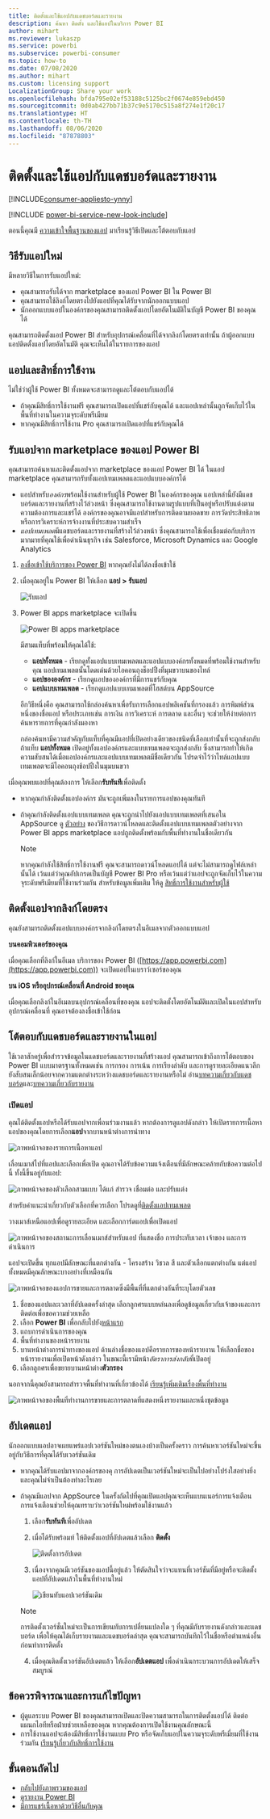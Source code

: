 ```yaml
---
title: ติดตั้งและใช้แอปกับแดชบอร์ดและรายงาน
description: ค้นหา ติดตั้ง และใช้แอปในบริการ Power BI
author: mihart
ms.reviewer: lukaszp
ms.service: powerbi
ms.subservice: powerbi-consumer
ms.topic: how-to
ms.date: 07/08/2020
ms.author: mihart
ms.custom: licensing support
LocalizationGroup: Share your work
ms.openlocfilehash: bfda795e02ef53188c5125bc2f0674e859ebd450
ms.sourcegitcommit: 0d0ab427bb71b37c9e5170c515a8f274e1f20c17
ms.translationtype: HT
ms.contentlocale: th-TH
ms.lasthandoff: 08/06/2020
ms.locfileid: "87878803"
---
```

# <a name="install-and-use-apps-with-dashboards-and-reports-in-power-bi"></a>ติดตั้งและใช้แอปกับแดชบอร์ดและรายงาน

[!INCLUDE[consumer-appliesto-ynny](../includes/consumer-appliesto-ynny.md)]

[!INCLUDE [power-bi-service-new-look-include](../includes/power-bi-service-new-look-include.md)]

ตอนนี้คุณมี [ความเข้าใจพื้นฐานของแอป](end-user-apps.md) มาเรียนรู้วิธีเปิดและโต้ตอบกับแอป 

## <a name="ways-to-get-a-new-app"></a>วิธีรับแอปใหม่
มีหลายวิธีในการรับแอปใหม่:
* คุณสามารถรับได้จาก marketplace ของแอป Power BI ใน Power BI
* คุณสามารถใช้ลิงก์โดยตรงไปยังแอปที่คุณได้รับจากนักออกแบบแอป 
* นักออกแบบแอปในองค์กรของคุณสามารถติดตั้งแอปโดยอัตโนมัติในบัญชี Power BI ของคุณได้

คุณสามารถติดตั้งแอป Power BI สำหรับอุปกรณ์เคลื่อนที่ได้จากลิงก์โดยตรงเท่านั้น ถ้าผู้ออกแบบแอปติดตั้งแอปโดยอัตโนมัติ คุณจะเห็นได้ในรายการของแอป

## <a name="apps-and-licenses"></a>แอปและสิทธิ์การใช้งาน
ไม่ใช่ว่าผู้ใช้ Power BI ทั้งหมดจะสามารถดูและโต้ตอบกับแอปได้ 
- ถ้าคุณมีสิทธิ์การใช้งานฟรี คุณสามารถเปิดแอปที่แชร์กับคุณได้ และแอปเหล่านั้นถูกจัดเก็บไว้ในพื้นที่ทำงานในความจุระดับพรีเมียม
- หากคุณมีสิทธิ์การใช้งาน Pro คุณสามารถเปิดแอปที่แชร์กับคุณได้

## <a name="get-the-app-from-the-power-bi-apps-marketplace"></a>รับแอปจาก marketplace ของแอป Power BI

คุณสามารถค้นหาและติดตั้งแอปจาก marketplace ของแอป Power BI ได้ ในแอป marketplace คุณสามารถรับทั้งแอปเทมเพลตและแอปแบบองค์กรได้

- แอปสำหรับ*องค์กร*พร้อมใช้งานสำหรับผู้ใช้ Power BI ในองค์กรของคุณ แอปเหล่านี้ยังมีแดชบอร์ดและรายงานที่สร้างไว้ล่วงหน้า ซึ่งคุณสามารถใช้งานตามรูปแบบที่เป็นอยู่หรือปรับแต่งตามความต้องการและแชร์ได้ องค์กรของคุณอาจมีแอปสำหรับการติดตามยอดขาย การวัดประสิทธิภาพ หรือการวิเคราะห์การจ้างงานที่ประสบความสำเร็จ
- *แอปเทมเพลต*มีแดชบอร์ดและรายงานที่สร้างไว้ล่วงหน้า ซึ่งคุณสามารถใช้เพื่อเชื่อมต่อกับบริการมากมายที่คุณใช้เพื่อดำเนินธุรกิจ เช่น Salesforce, Microsoft Dynamics และ Google Analytics

1. [ลงชื่อเข้าใช้บริการของ Power BI](./end-user-sign-in.md) หากคุณยังไม่ได้ลงชื่อเข้าใช้ 

1. เมื่อคุณอยู่ใน Power BI ให้เลือก **แอป > รับแอป** 

    ![รับแอป  ](./media/end-user-app-view/power-bi-get-apps.png)

1. Power BI apps marketplace จะเปิดขึ้น

   ![Power BI apps marketplace](./media/end-user-app-view/power-bi-app-marketplace.png)

   มีสามแท็บที่พร้อมให้คุณได้ใช้:
   * **แอปทั้งหมด** - เรียกดูทั้งแอปแบบเทมเพลตและแอปแบบองค์กรทั้งหมดที่พร้อมใช้งานสำหรับคุณ แอปเทมเพลตนั้นโดดเด่นด้วยไอคอนถุงช็อปปิ้งที่มุมขวาบนของไทล์
   * **แอปขององค์กร** - เรียกดูแอปขององค์กรที่มีการแชร์กับคุณ 
   * **แอปแบบเทมเพลต** - เรียกดูแอปแบบเทมเพลตที่โฮสต์บน AppSource

   อีกวิธีหนึ่งคือ คุณสามารถใช้กล่องค้นหาเพื่อรับการเลือกแอปพลิเคชันที่กรองแล้ว การพิมพ์ส่วนหนึ่งของชื่อแอป หรือประเภทเช่น การเงิน การวิเคราะห์ การตลาด และอื่นๆ จะช่วยให้ง่ายต่อการค้นหารายการที่คุณกำลังมองหา 

   กล่องค้นหามีความสำคัญกับแท็บที่คุณมีแอปที่เปิดอย่างเดียวของชนิดที่เลือกเท่านั้นที่จะถูกส่งกลับ ถ้าแท็บ **แอปทั้งหมด** เปิดอยู่ทั้งแอปองค์กรและแบบเทมเพลตจะถูกส่งกลับ ซึ่งสามารถทำให้เกิดความสับสนได้เมื่อแอปองค์กรและแอปแบบเทมเพลตมีชื่อเดียวกัน โปรดจำไว้ว่าไทล์แอปแบบเทมเพลตจะมีไอคอนถุงช้อปปิ้งในมุมบนขวา

เมื่อคุณพบแอปที่คุณต้องการ ให้เลือก**รับทันที**เพื่อติดตั้ง
* หากคุณกำลังติดตั้งแอปองค์กร มันจะถูกเพิ่มลงในรายการแอปของคุณทันที
* ถ้าคุณกำลังติดตั้งแอปแบบเทมเพลต คุณจะถูกนำไปยังแอปแบบเทมเพลตที่เสนอใน AppSource ดู [ตัวอย่าง](end-user-app-marketing.md) ของวิธีการดาวน์โหลดและติดตั้งแอปแบบเทมเพลตตัวอย่างจาก Power BI apps marketplace แอปถูกติดตั้งพร้อมกับพื้นที่ทำงานในชื่อเดียวกัน

   > [!NOTE]
   > หากคุณกำลังใช้สิทธิ์การใช้งานฟรี คุณจะสามารถดาวน์โหลดแอปได้ แต่จะไม่สามารถดูไฟล์เหล่านั้นได้ เว้นแต่ว่าคุณอัปเกรดเป็นบัญชี Power BI Pro หรือเว้นแต่ว่าแอปจะถูกจัดเก็บไว้ในความจุระดับพรีเมียมที่ใช้งานร่วมกัน สำหรับข้อมูลเพิ่มเติม ให้ดู [สิทธิ์การใช้งานสำหรับผู้ใช้](end-user-license.md)

## <a name="install-an-app-from-a-direct-link"></a>ติดตั้งแอปจากลิงก์โดยตรง
คุณยังสามารถติดตั้งแอปแบบองค์กรจากลิงก์โดยตรงในอีเมลจากตัวออกแบบแอป  

**บนคอมพิวเตอร์ของคุณ** 

เมื่อคุณเลือกที่ลิงก์ในอีเมล บริการของ Power BI ([https://app.powerbi.com](https://app.powerbi.com)) จะเปิดแอปในเบราว์เซอร์ของคุณ 

**บน iOS หรืออุปกรณ์เคลื่อนที่ Android ของคุณ** 

เมื่อคุณเลือกลิงก์ในอีเมลบนอุปกรณ์เคลื่อนที่ของคุณ แอปจะติดตั้งโดยอัตโนมัติและเปิดในแอปสำหรับอุปกรณ์เคลื่อนที่ คุณอาจต้องลงชื่อเข้าใช้ก่อน 

## <a name="interact-with-the-dashboards-and-reports-in-the-app"></a>โต้ตอบกับแดชบอร์ดและรายงานในแอป
ใช้เวลาสักครู่เพื่อสำรวจข้อมูลในแดชบอร์ดและรายงานที่สร้างแอป คุณสามารถเข้าถึงการโต้ตอบของ Power BI แบบมาตรฐานทั้งหมดเช่น การกรอง การเน้น การเรียงลำดับ และการดูรายละเอียดแนวลึก  ยังสับสนเล็กน้อยจากความแตกต่างระหว่างแดชบอร์ดและรายงานหรือไม่  อ่าน[บทความเกี่ยวกับแดชบอร์ด](end-user-dashboards.md)และ[บทความเกี่ยวกับรายงาน](end-user-reports.md)  

### <a name="open-an-app"></a>เปิดแอป

คุณได้ติดตั้งแอปหรือได้รับแอปจากเพื่อนร่วมงานแล้ว หากต้องการดูแอปดังกล่าว ให้เปิดรายการเนื้อหาแอปของคุณโดยการเลือก**แอป**จากบานหน้าต่างการนำทาง

![ภาพหน้าจอของรายการเนื้อหาแอป](./media/end-user-app-view/power-bi-apps-list.png)

เลื่อนเมาส์ไปที่แอปและเลือกเพื่อเปิด คุณอาจได้รับข้อความแจ้งเตือนที่มีลักษณะคล้ายกับข้อความต่อไปนี้ ทั้งนี้ขึ้นอยู่กับแอป:

![ภาพหน้าจอของตัวเลือกสามแบบ ได้แก่ สำรวจ เชื่อมต่อ และปรับแต่ง](./media/end-user-app-view/power-bi-customize.png)

สำหรับคำแนะนำเกี่ยวกับตัวเลือกที่ควรเลือก โปรดดูที่[ติดตั้งแอปเทมเพลต](../connect-data/service-template-apps-install-distribute.md)

วางเมาส์เหนือแอปเพื่อดูรายละเอียด และเลือกการ์ดแอปเพื่อเปิดแอป

![ภาพหน้าจอของสถานะการเลื่อนเมาส์สำหรับแอป ที่แสดงชื่อ การประทับเวลา เจ้าของ และการดำเนินการ ](./media/end-user-app-view/power-bi-apps-hover.png)

แอปจะเปิดขึ้น ทุกแอปมีลักษณะที่แตกต่างกัน - โครงสร้าง วิชวล สี และตัวเลือกแตกต่างกัน แต่แอปทั้งหมดมีคุณลักษณะบางอย่างที่เหมือนกัน

![ภาพหน้าจอของแอปการขายและการตลาดซึ่งมีพื้นที่ที่แตกต่างกันที่ระบุโดยตัวเลข ](./media/end-user-app-view/power-bi-app-numbered.png)

1. ชื่อของแอปและเวลาที่อัปเดตครั้งล่าสุด เลือกลูกศรแบบหล่นลงเพื่อดูข้อมูลเกี่ยวกับเจ้าของและการติดต่อเพื่อขอความช่วยเหลือ
1. เลือก **Power BI** เพื่อกลับไปยัง[หน้าแรก](end-user-home.md)
1. แถบการดำเนินการของคุณ 
1. พื้นที่ทำงานของหน้ารายงาน
1. บานหน้าต่างการนำทางของแอป  ด้านล่างชื่อของแอปคือรายการของหน้ารายงาน ให้เลือกชื่อของหน้ารายงานเพื่อเปิดหน้าดังกล่าว ในขณะนี้เรามีหน้า*อัตราการส่งกลับ*ที่เปิดอยู่ 
1. เลือกลูกศรเพื่อขยายบานหน้าต่าง**ตัวกรอง**

นอกจากนี้คุณยังสามารถสำรวจพื้นที่ทำงานที่เกี่ยวข้องได้ [เรียนรู้เพิ่มเติมเรื่องพื้นที่ทำงาน](end-user-workspaces.md)

![ภาพหน้าจอของพื้นที่ทำงานการขายและการตลาดที่แสดงหนึ่งรายงานและหนึ่งชุดข้อมูล ](./media/end-user-app-view/power-bi-new-workspace.png)

## <a name="update-an-app"></a>อัปเดตแอป 

นักออกแบบแอปอาจเผยแพร่แอปเวอร์ชันใหม่ของตนเองบ้างเป็นครั้งคราว การค้นหาเวอร์ชันใหม่จะขึ้นอยู่กับวิธีการที่คุณได้รับเวอร์ชันเดิม 

* หากคุณได้รับแอปมาจากองค์กรของคุ การอัปเดตเป็นเวอร์ชันใหม่จะเป็นไปอย่างโปร่งใสอย่างยิ่ง และคุณไม่จำเป็นต้องทำอะไรเลย 

* ถ้าคุณมีแอปจาก AppSource ในครั้งถัดไปที่คุณเปิดแอปคุณจะเห็นแบนเนอร์การแจ้งเตือน การแจ้งเตือนช่วยให้คุณทราบว่าเวอร์ชันใหม่พร้อมใช้งานแล้ว 

    1. เลือก**รับทันที**เพื่ออัปเดต  

        <!--![App update notification](./media/end-user-app-view/power-bi-new-app-version-notification.png) -->

    2. เมื่อได้รับพร้อมท์ ให้ติดตั้งแอปที่อัปเดตแล้วเลือก **ติดตั้ง** 

        ![ติดตั้งการอัปเดต](./media/end-user-app-view/power-bi-install.png) 

    3. เนื่องจากคุณมีเวอร์ชันของแอปนี้อยู่แล้ว ให้ตัดสินใจว่าจะแทนที่เวอร์ชันที่มีอยู่หรือจะติดตั้งแอปที่อัปเดตแล้วในพื้นที่ทำงานใหม่   

        ![เขียนทับแอปเวอร์ชันเดิม](./media/end-user-app-view/power-bi-already-installed.png) 

    > [!NOTE] 
    > การติดตั้งเวอร์ชั่นใหม่จะเป็นการเขียนทับการเปลี่ยนแปลงใด ๆ ที่คุณมีกับรายงานดังกล่าวและแดชบอร์ด เพื่อให้คุณได้เก็บรายงานและแดชบอร์ดล่าสุด คุณจะสามารถบันทึกไว้ในชื่อหรือตำแหน่งอื่นก่อนทำการติดตั้ง 

    4. เมื่อคุณติดตั้งเวอร์ชันอัปเดตแล้ว ให้เลือก**อัปเดตแอป** เพื่อดำเนินกระบวนการอัปเดตให้เสร็จสมบูรณ์ 

## <a name="considerations-and-troubleshooting"></a>ข้อควรพิจารณาและการแก้ไขปัญหา

- ผู้ดูแลระบบ Power BI ของคุณสามารถเปิดและปิดความสามารถในการติดตั้งแอปได้ ติดต่อแผนกไอทีหรือฝ่ายช่วยเหลือของคุณ หากคุณต้องการเปิดใช้งานคุณลักษณะนี้    
- การใช้งานแอปจะต้องมีสิทธิ์การใช้งานแบบ Pro หรือจัดเก็บแอปในความจุระดับพรีเมี่ยมที่ใช้งานร่วมกัน [เรียนรู้เกี่ยวกับสิทธิ์การใช้งาน](end-user-license.md)


## <a name="next-steps"></a>ขั้นตอนถัดไป
* [กลับไปยังภาพรวมของแอป](end-user-apps.md)
* [ดูรายงาน Power BI](end-user-report-open.md)
* [มีการแชร์เนื้อหาด้วยวิธีอื่นกับคุณ](end-user-shared-with-me.md)

